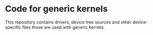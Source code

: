 # Code for generic kernels

This repository contains drivers, device tree sources and other device-specific files those are used with generic kernels.

